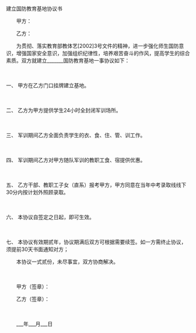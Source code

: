 



建立国防教育基地协议书



 

　　甲方：

　　乙方：　　

　　为贯彻、落实教育部教体艺[2002]3号文件的精神，进一步强化师生国防意识，增强国家安全意识，加强组织纪律性，培养艰苦奋斗的作风，提高学生的综合素质。双方就建立_______国防教育基地一事协议如下：

　　

一、
 甲方在乙方门口挂牌建立基地。

　　

二、
 乙方为甲方提供学生24小时全封闭军训场所。

　　

三、
 军训期间乙方全面负责学生的衣、食、住、管、训工作。

　　

四、
 军训期间乙方对甲方随队军训的教职工食、宿提供优惠。

　　

五、
 乙方干部、教职工子女（直系）报考甲方，甲方同意在当年中考录取线线下30分内按计划外照顾录取。

　　

六、
 本协议自签定之日起，即可生效。

　　

七、
 本协议有效期贰年，协议期满后双方可根据需要续签。如一方需终止协议，须提前30天书面通知对方；

　　本协议一式贰份，未尽事宜，双方协商解决。　　

　　

　　甲方（签章）：

　　乙方（签章）：

　　 

　　___年___月___日